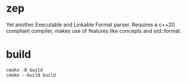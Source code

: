 # zep

Yet another Executable and Linkable Format parser.
Requires a c++20 compliant compiler, makes use of features like concepts and std::format.

# build
```
cmake -B build
cmake --build build
```
